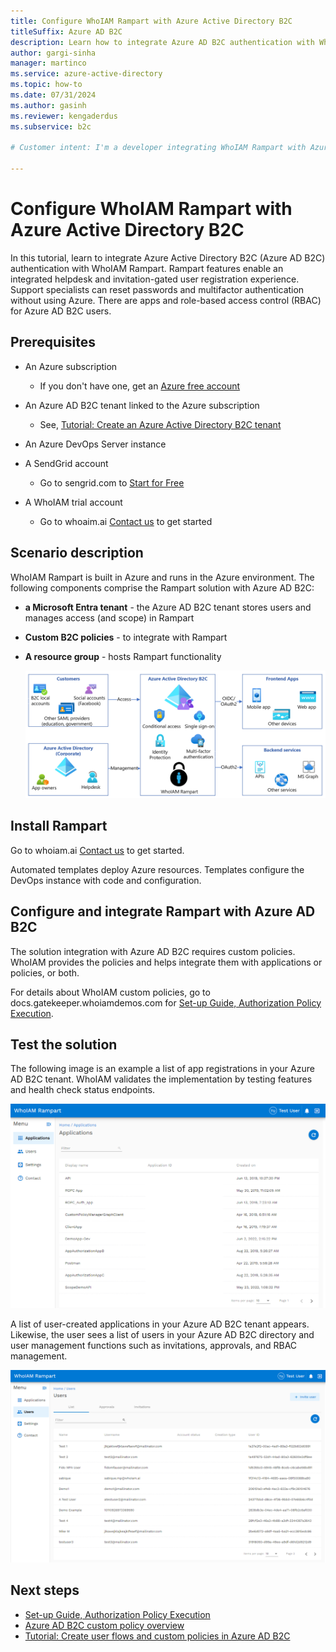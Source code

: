 ```yaml
---
title: Configure WhoIAM Rampart with Azure Active Directory B2C
titleSuffix: Azure AD B2C
description: Learn how to integrate Azure AD B2C authentication with WhoIAM Rampart
author: gargi-sinha
manager: martinco
ms.service: azure-active-directory
ms.topic: how-to
ms.date: 07/31/2024
ms.author: gasinh
ms.reviewer: kengaderdus
ms.subservice: b2c

# Customer intent: I'm a developer integrating WhoIAM Rampart with Azure AD B2C. I need to configure and integrate Rampart with Azure AD B2C using custom policies. My goal is to enable an integrated helpdesk and invitation-gated user registration experience for my application.

---
```


# Configure WhoIAM Rampart with Azure Active Directory B2C

In this tutorial, learn to integrate Azure Active Directory B2C (Azure AD B2C) authentication with WhoIAM Rampart. Rampart features enable an integrated helpdesk and invitation-gated user registration experience. Support specialists can reset passwords and multifactor authentication without using Azure. There are apps and role-based access control (RBAC) for Azure AD B2C users.

## Prerequisites

* An Azure subscription

  * If you don't have one, get an [Azure free account](https://azure.microsoft.com/free/)
* An Azure AD B2C tenant linked to the Azure subscription
  * See, [Tutorial: Create an Azure Active Directory B2C tenant](tutorial-create-tenant.md)
* An Azure DevOps Server instance
* A SendGrid account
  * Go to sengrid.com to [Start for Free](https://sendgrid.com/)
* A WhoIAM trial account 
  * Go to whoaim.ai [Contact us](https://www.whoiam.ai/contact-us/) to get started

## Scenario description

WhoIAM Rampart is built in Azure and runs in the Azure environment. The following components comprise the Rampart solution with Azure AD B2C:

* **a Microsoft Entra tenant** - the Azure AD B2C tenant stores users and manages access (and scope) in Rampart
* **Custom B2C policies** - to integrate with Rampart 
* **A resource group** - hosts Rampart functionality

   ![Diagram of the WhoIAM Rampart integration for Azure AD B2C.](./media/partner-whoiam/whoiam-rampart-integration-scenario.png)

## Install Rampart

Go to whoiam.ai [Contact us](https://www.whoiam.ai/contact-us/) to get started. 

Automated templates deploy Azure resources. Templates configure the DevOps instance with code and configuration.

## Configure and integrate Rampart with Azure AD B2C

The solution integration with Azure AD B2C requires custom policies. WhoIAM provides the policies and helps integrate them with applications or policies, or both.

For details about WhoIAM custom policies, go to docs.gatekeeper.whoiamdemos.com for [Set-up Guide, Authorization Policy Execution](https://docs.gatekeeper.whoiamdemos.com/#/setup-guide?id=authorization-policy-execution). 

## Test the solution

The following image is an example a list of app registrations in your Azure AD B2C tenant. WhoIAM validates the implementation by testing features and health check status endpoints.

   ![Screenshot of the user-created application list in the Azure AD B2C tenant.](./media/partner-whoiam/whoiam-rampart-app-registration.png)

A list of user-created applications in your Azure AD B2C tenant appears. Likewise, the user sees a list of users in your Azure AD B2C directory and user management functions such as invitations, approvals, and RBAC management.

   ![Screenshot of the WhoIAM Rampart user list in the Azure AD B2C tenant.](./media/partner-whoiam/whoiam-rampart-user-list.png)


## Next steps

- [Set-up Guide, Authorization Policy Execution](https://docs.gatekeeper.whoiamdemos.com/#/setup-guide?id=authorization-policy-execution)
- [Azure AD B2C custom policy overview](custom-policy-overview.md)
- [Tutorial: Create user flows and custom policies in Azure AD B2C](tutorial-create-user-flows.md?pivots=b2c-custom-policy)
